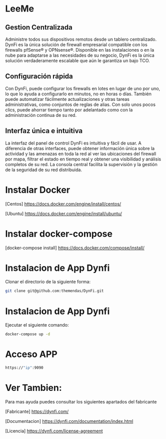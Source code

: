 # LeeMe

## Gestion Centralizada
Administre todos sus dispositivos remotos desde un tablero centralizado. DynFi es la única solución de firewall empresarial compatible con los firewalls pfSense® y OPNsense®. Disponible en las instalaciones o en la nube para adaptarse a las necesidades de su negocio, DynFi es la única solución verdaderamente escalable que aún le garantiza un bajo TCO.
## Configuración rápida
Con DynFi, puede configurar los firewalls en lotes en lugar de uno por uno, lo que lo ayuda a configurarlo en minutos, no en horas o días. También puede automatizar fácilmente actualizaciones y otras tareas administrativas, como conjuntos de reglas de alias. Con solo unos pocos clics, puede ahorrar tiempo tanto por adelantado como con la administración continua de su red.
## Interfaz única e intuitiva
La interfaz del panel de control DynFi es intuitiva y fácil de usar. A diferencia de otras interfaces, puede obtener información única sobre la actividad y las amenazas en toda la red al ver las ubicaciones del firewall por mapa, filtrar el estado en tiempo real y obtener una visibilidad y análisis completos de su red. La consola central facilita la supervisión y la gestión de la seguridad de su red distribuida.


# Instalar Docker

[Centos] https://docs.docker.com/engine/install/centos/

[Ubuntu] https://docs.docker.com/engine/install/ubuntu/

# Instalar docker-compose

[docker-compose install] https://docs.docker.com/compose/install/

# Instalacion de App Dynfi

Clonar el directorio de la siguiente forma:
```bash
git clone git@github.com:themendas/DynFi.git
```

# Instalacion de App Dynfi

Ejecutar el siguiente comando:
```bash
docker-compose up -d
```

# Acceso APP
```bash
https://"ip":9090
```
# Ver Tambien:

Para mas ayuda puedes consultar los siguientes apartados del fabricante

[Fabricante] https://dynfi.com/

[Documentacion]  https://dynfi.com/documentation/index.html

[Licencia] https://dynfi.com/license-agreement

